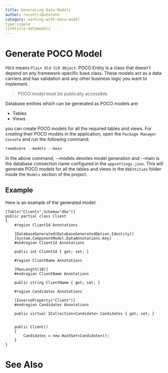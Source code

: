 ```yaml
---
title: Generating Data Models
author: rxcontributorone
category: working-with-data-model  
type:simple
linktitle:datamodels
---
```


# Generate POCO Model

`POCO` means `Plain Old CLR Object`. POCO Entity is a class that doesn't depend on any framework-specific base class. These models act as a data carriers and has validation and any other business logic you want to implement. 

> POCO model must be publically accessible.

Database entities which can be generated as POCO models are:

<ul>
    <li>Tables</li>
    <li>Views</li>
</ul>

 you can create POCO models for all the required tables and views. For creating their POCO models in the application, open the `Package Manager Console` and run the following command:

````js
rxwebcore --models --main
````

In the above command, --models denotes model generation and --main is the database connection name configured in the `appsettings.json`.
This will generate POCO models for all the tables and views in the `DbEntities` folder inside the `Models` section of the project.

## Example

Here is an example of the generated model:

````
[Table("Clients",Schema="dbo")]
public partial class Client
{
    #region ClientId Annotations

    [DatabaseGenerated(DatabaseGeneratedOption.Identity)]
    [System.ComponentModel.DataAnnotations.Key]
    #endregion ClientId Annotations

    public int ClientId { get; set; }

    #region ClientName Annotations

    [MaxLength(10)]
    #endregion ClientName Annotations

    public string ClientName { get; set; }

    #region Candidates Annotations

    [InverseProperty("Client")]
    #endregion Candidates Annotations

    public virtual ICollection<Candidate> Candidates { get; set; }


    public Client()
    {
        Candidates = new HashSet<Candidate>();
    }
}
````


# See Also
